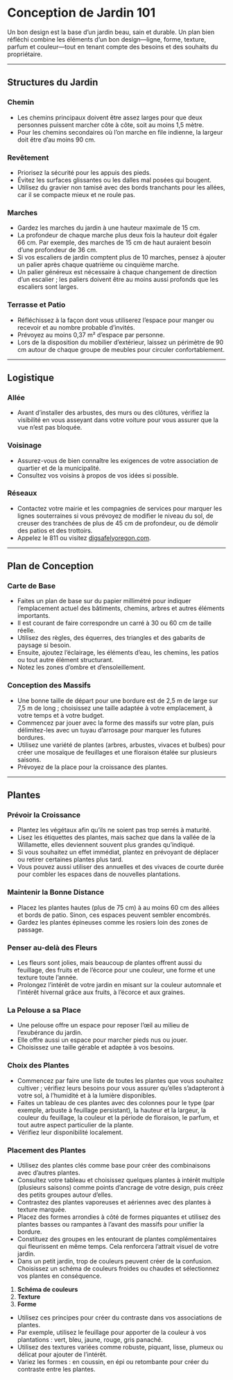 # Conception de Jardin 101

Un bon design est la base d’un jardin beau, sain et durable. Un plan bien réfléchi combine les éléments d’un bon design—ligne, forme, texture, parfum et couleur—tout en tenant compte des besoins et des souhaits du propriétaire.

---

## Structures du Jardin

### Chemin

- Les chemins principaux doivent être assez larges pour que deux personnes puissent marcher côte à côte, soit au moins 1,5 mètre.
- Pour les chemins secondaires où l’on marche en file indienne, la largeur doit être d’au moins 90 cm.

### Revêtement

- Priorisez la sécurité pour les appuis des pieds.
- Évitez les surfaces glissantes ou les dalles mal posées qui bougent.
- Utilisez du gravier non tamisé avec des bords tranchants pour les allées, car il se compacte mieux et ne roule pas.

### Marches

- Gardez les marches du jardin à une hauteur maximale de 15 cm.
- La profondeur de chaque marche plus deux fois la hauteur doit égaler 66 cm. Par exemple, des marches de 15 cm de haut auraient besoin d’une profondeur de 36 cm.
- Si vos escaliers de jardin comptent plus de 10 marches, pensez à ajouter un palier après chaque quatrième ou cinquième marche.
- Un palier généreux est nécessaire à chaque changement de direction d’un escalier ; les paliers doivent être au moins aussi profonds que les escaliers sont larges.

### Terrasse et Patio

- Réfléchissez à la façon dont vous utiliserez l’espace pour manger ou recevoir et au nombre probable d’invités.
- Prévoyez au moins 0,37 m² d’espace par personne.
- Lors de la disposition du mobilier d’extérieur, laissez un périmètre de 90 cm autour de chaque groupe de meubles pour circuler confortablement.

---

## Logistique

### Allée

- Avant d’installer des arbustes, des murs ou des clôtures, vérifiez la visibilité en vous asseyant dans votre voiture pour vous assurer que la vue n’est pas bloquée.

### Voisinage

- Assurez-vous de bien connaître les exigences de votre association de quartier et de la municipalité.
- Consultez vos voisins à propos de vos idées si possible.

### Réseaux

- Contactez votre mairie et les compagnies de services pour marquer les lignes souterraines si vous prévoyez de modifier le niveau du sol, de creuser des tranchées de plus de 45 cm de profondeur, ou de démolir des patios et des trottoirs.
- Appelez le 811 ou visitez [digsafelyoregon.com](https://digsafelyoregon.com).

---

## Plan de Conception

### Carte de Base

- Faites un plan de base sur du papier millimétré pour indiquer l’emplacement actuel des bâtiments, chemins, arbres et autres éléments importants.
- Il est courant de faire correspondre un carré à 30 ou 60 cm de taille réelle.
- Utilisez des règles, des équerres, des triangles et des gabarits de paysage si besoin.
- Ensuite, ajoutez l’éclairage, les éléments d’eau, les chemins, les patios ou tout autre élément structurant.
- Notez les zones d’ombre et d’ensoleillement.

### Conception des Massifs

- Une bonne taille de départ pour une bordure est de 2,5 m de large sur 7,5 m de long ; choisissez une taille adaptée à votre emplacement, à votre temps et à votre budget.
- Commencez par jouer avec la forme des massifs sur votre plan, puis délimitez-les avec un tuyau d’arrosage pour marquer les futures bordures.
- Utilisez une variété de plantes (arbres, arbustes, vivaces et bulbes) pour créer une mosaïque de feuillages et une floraison étalée sur plusieurs saisons.
- Prévoyez de la place pour la croissance des plantes.

---

## Plantes

### Prévoir la Croissance

- Plantez les végétaux afin qu’ils ne soient pas trop serrés à maturité.
- Lisez les étiquettes des plantes, mais sachez que dans la vallée de la Willamette, elles deviennent souvent plus grandes qu’indiqué.
- Si vous souhaitez un effet immédiat, plantez en prévoyant de déplacer ou retirer certaines plantes plus tard.
- Vous pouvez aussi utiliser des annuelles et des vivaces de courte durée pour combler les espaces dans de nouvelles plantations.

### Maintenir la Bonne Distance

- Placez les plantes hautes (plus de 75 cm) à au moins 60 cm des allées et bords de patio. Sinon, ces espaces peuvent sembler encombrés.
- Gardez les plantes épineuses comme les rosiers loin des zones de passage.

### Penser au-delà des Fleurs

- Les fleurs sont jolies, mais beaucoup de plantes offrent aussi du feuillage, des fruits et de l’écorce pour une couleur, une forme et une texture toute l’année.
- Prolongez l’intérêt de votre jardin en misant sur la couleur automnale et l’intérêt hivernal grâce aux fruits, à l’écorce et aux graines.

### La Pelouse a sa Place

- Une pelouse offre un espace pour reposer l’œil au milieu de l’exubérance du jardin.
- Elle offre aussi un espace pour marcher pieds nus ou jouer.
- Choisissez une taille gérable et adaptée à vos besoins.

### Choix des Plantes

- Commencez par faire une liste de toutes les plantes que vous souhaitez cultiver ; vérifiez leurs besoins pour vous assurer qu’elles s’adapteront à votre sol, à l’humidité et à la lumière disponibles.
- Faites un tableau de ces plantes avec des colonnes pour le type (par exemple, arbuste à feuillage persistant), la hauteur et la largeur, la couleur du feuillage, la couleur et la période de floraison, le parfum, et tout autre aspect particulier de la plante.
- Vérifiez leur disponibilité localement.

### Placement des Plantes

- Utilisez des plantes clés comme base pour créer des combinaisons avec d’autres plantes.
- Consultez votre tableau et choisissez quelques plantes à intérêt multiple (plusieurs saisons) comme points d’ancrage de votre design, puis créez des petits groupes autour d’elles.
- Contrastez des plantes vaporeuses et aériennes avec des plantes à texture marquée.
- Placez des formes arrondies à côté de formes piquantes et utilisez des plantes basses ou rampantes à l’avant des massifs pour unifier la bordure.
- Constituez des groupes en les entourant de plantes complémentaires qui fleurissent en même temps. Cela renforcera l’attrait visuel de votre jardin.
- Dans un petit jardin, trop de couleurs peuvent créer de la confusion. Choisissez un schéma de couleurs froides ou chaudes et sélectionnez vos plantes en conséquence.


1. **Schéma de couleurs**
2. **Texture**
3. **Forme**

- Utilisez ces principes pour créer du contraste dans vos associations de plantes.
- Par exemple, utilisez le feuillage pour apporter de la couleur à vos plantations : vert, bleu, jaune, rouge, gris panaché.
- Utilisez des textures variées comme robuste, piquant, lisse, plumeux ou délicat pour ajouter de l’intérêt.
- Variez les formes : en coussin, en épi ou retombante pour créer du contraste entre les plantes.
